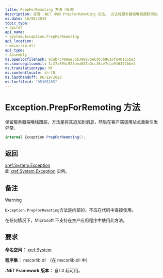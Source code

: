 ```yaml
---
title: PrepForRemoting 方法（系统）
description: 查看 .NET 中的 PrepForRemoting 方法。 方法将服务器端堆栈跟踪添加到消息中，然后在客户端重新引发异常。
ms.date: 10/08/2019
topic_type:
- apiref
api_name:
- System.Exception.PrepForRemoting
api_location:
- mscorlib.dll
api_type:
- Assembly
ms.openlocfilehash: 9ceb73499ae3bb308975e6db5b961bfe40165ba3
ms.sourcegitcommit: 1c37a894c923bea021a3cc38ce7cba946357bbe1
ms.translationtype: MT
ms.contentlocale: zh-CN
ms.lasthandoff: 06/19/2020
ms.locfileid: "85105265"
---
```

# <a name="exceptionprepforremoting-method"></a>Exception.PrepForRemoting 方法

保留服务器端堆栈跟踪，方法是将其追加到消息，然后在客户端调用站点重新引发异常。

```csharp
internal Exception PrepForRemoting();
```

## <a name="returns"></a>返回

<xref:System.Exception>  
此 <xref:System.Exception> 实例。

## <a name="remarks"></a>备注

> [!WARNING]
> `Exception.PrepForRemoting`方法是内部的，不应在代码中直接使用。
>
> 在任何情况下，Microsoft 不支持在生产应用程序中使用此方法。

## <a name="requirements"></a>要求

**命名空间：** <xref:System>

**程序集：** mscorlib.dll （在 mscorlib.dll 中）

**.NET Framework 版本：** 自1.0 起可用。

